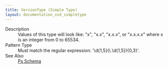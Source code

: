 ```yaml
---
title: VersionType (Simple Type)
layout: documentation_xsd_simpletype
---
```

<dl>
  <dt>Description</dt>
  <dd>         Values of this type will look like: "x", "x.x", "x.x.x", or "x.x.x.x" where x is an integer from 0 to 65534.       </dd>
  <dt>Pattern Type</dt>
  <dd>Must match the regular expression: '\d{1,5}(\.\d{1,5}){0,3}'.</dd>
  <dt>See Also</dt>
  <dd>
    <a href="../ps">Ps Schema</a>
  </dd>
</dl>

